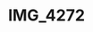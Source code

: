 ---
pid: '142'
layout: photos
title: IMG_4272
filename: IMG_4272.jpg
caption: 
previous_pid: '141'
next_pid: '143'
permalink: "/photos/142.html"
---